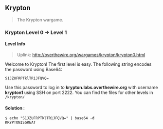 ## Krypton

> The Krypton wargame.

### Krypton Level 0 → Level 1

#### Level Info
> Uplink: http://overthewire.org/wargames/krypton/krypton0.html

Welcome to Krypton! The first level is easy. The following string encodes the password using Base64:

`S1JZUFRPTklTR1JFQVQ=`

Use this password to log in to **krypton.labs.overthewire.org** with username **krypton1** using SSH on port 2222. You can find the files for other levels in `/krypton/`

#### Solution :

```
$ echo "S1JZUFRPTklTR1JFQVQ=" | base64 -d
KRYPTONISGREAT
```
